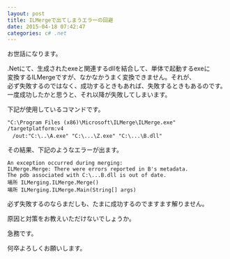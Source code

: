```yaml
---
layout: post
title: ILMergeで出てしまうエラーの回避
date: 2015-04-18 07:42:47
categories: c# .net
---
```

<!-- {% raw %} -->
<p>お世話になります。</p>

<p>.Netにて、生成されたexeと関連するdllを結合して、単体で起動するexeに<br>
変換するILMergeですが、なかなかうまく変換できません。それが、<br>
必ず失敗するのではなく、成功するときもあれば、失敗するときもあるのです。<br>
一度成功したかと思うと、それ以降が失敗してしまいます。</p>

<p>下記が使用しているコマンドです。</p>

<pre><code>"C:\Program Files (x86)\Microsoft\ILMerge\ILMerge.exe" /targetplatform:v4
　/out:"C:\..\A.exe" "C:\...\Z.exe" "C:\...\B.dll"
</code></pre>

<p>その結果、下記のようなエラーが出ます。</p>

<pre><code>An exception occurred during merging:
ILMerge.Merge: There were errors reported in B's metadata.
The pdb associated with C:\...B.dll is out of date.
場所 ILMerging.ILMerge.Merge()
場所 ILMerging.ILMerge.Main(String[] args)
</code></pre>

<p>必ず失敗するのならまだしも、たまに成功するのでますます解りません。</p>

<p>原因と対策をお教えいただけないでしょうか。</p>

<p>急務です。</p>

<p>何卒よろしくお願いします。</p>
<!-- {% endraw %} -->
